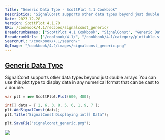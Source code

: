 ```yaml
---
Title: "Generic Data Type - ScottPlot 4.1 Cookbook"
Description: "SignalConst supports other data types beyond just double arrays. You can use this plot type to display data in any numerical format that can be cast to a double."
Date: 2023-12-28
Version: ScottPlot 4.1.70
URL: /cookbook/4.1/recipes/signalconst_generic/
BreadcrumbNames: ["ScottPlot 4.1 Cookbook", "SignalConst", "Generic Data Type"]
BreadcrumbUrls: ["/cookbook/4.1/", "/cookbook/4.1/category/plottable-signalconst", "/cookbook/4.1/recipes/signalconst_generic/"]
SearchUrl: "/cookbook/4.1/search/"
OgImage: "/cookbook/4.1/images/signalconst_generic.png"
---
```


<h2><a id='generic-data-type' href='/cookbook/4.1/recipes/signalconst_generic/'>Generic Data Type</a></h2>

SignalConst supports other data types beyond just double arrays. You can use this plot type to display data in any numerical format that can be cast to a double.

```cs
var plt = new ScottPlot.Plot(600, 400);

int[] data = { 2, 6, 3, 8, 5, 6, 1, 9, 7 };
plt.AddSignalConst(data);
plt.Title("SignalConst Displaying int[] Data");

plt.SaveFig("signalconst_generic.png");
```

<img src='../../images/signalconst_generic.png' class='d-block mx-auto my-5' />


